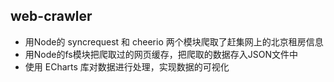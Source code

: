 ## web-crawler

- 用Node的 syncrequest 和 cheerio 两个模块爬取了赶集网上的北京租房信息
- 用Node的fs模块把爬取过的网页缓存，把爬取的数据存入JSON文件中
- 使用 ECharts 库对数据进行处理，实现数据的可视化
